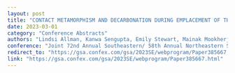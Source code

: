 ```yaml
---
layout: post
title: "CONTACT METAMORPHISM AND DECARBONATION DURING EMPLACEMENT OF THE CENTRAL ATLANTIC MAGMATIC PROVINCE, FLORIDA"
date: 2023-03-01
category: "Conference Abstracts"
authors: "Lindsi Allman, Kanwa Sengupta, Emily Stewart, Mainak Mookherjee, Abhisek Base"
conference: "Joint 72nd Annual Southeastern/ 58th Annual Northeastern Section Meeting - 2023"
redirect_to: "https://gsa.confex.com/gsa/2023SE/webprogram/Paper385667.html"
link: "https://gsa.confex.com/gsa/2023SE/webprogram/Paper385667.html"  # Make sure this is included
---
```

